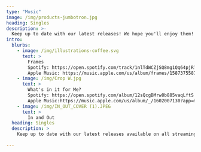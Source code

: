 ```yaml
---
type: "Music"
image: /img/products-jumbotron.jpg
heading: Singles
description: >-
  Keep up to date with our latest releases! We hope you'll enjoy them!
intro:
  blurbs:
    - image: /img/illustrations-coffee.svg
      text: >
        Frames
        Spotify: https://open.spotify.com/track/1nlTdWCZjSQ8mg1Qq64pjR?si=71887e41b7b6454e
        Apple Music: https://music.apple.com/us/album/frames/1587375587?i=1587375588
    - image: /img/Crop W.jpg
      text: >
        What's in it for Me? 
        Spotify: https://open.spotify.com/album/12sQcgBMrw8b885vaqLftS
        Apple Music:https://music.apple.com/us/album/_/1602007130?app=music&at=1000lHKX&ct=linktree_http&i=1602007131&ls=1&mt=1
    - image: /img/IN_OUT_COVER (1).JPEG
      text: >
        In and Out
  heading: Singles
  description: >
    Keep up to date with our latest releases available on all streaming services! 
    
---
```



